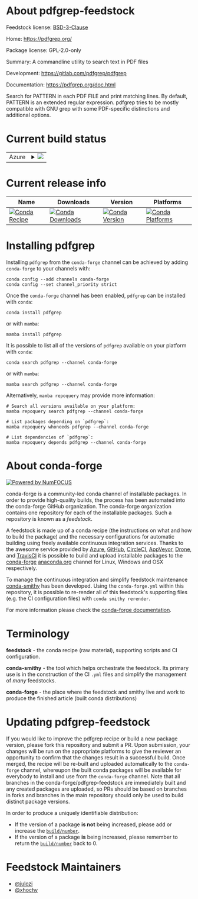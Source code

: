 About pdfgrep-feedstock
=======================

Feedstock license: [BSD-3-Clause](https://github.com/conda-forge/pdfgrep-feedstock/blob/main/LICENSE.txt)

Home: https://pdfgrep.org/

Package license: GPL-2.0-only

Summary: A commandline utility to search text in PDF files

Development: https://gitlab.com/pdfgrep/pdfgrep

Documentation: https://pdfgrep.org/doc.html

Search for PATTERN in each PDF FILE and print matching lines. By default,
PATTERN is an extended regular expression.
pdfgrep tries to be mostly compatible with GNU grep with some PDF-specific
distinctions and additional options.


Current build status
====================


<table>
    
  <tr>
    <td>Azure</td>
    <td>
      <details>
        <summary>
          <a href="https://dev.azure.com/conda-forge/feedstock-builds/_build/latest?definitionId=8631&branchName=main">
            <img src="https://dev.azure.com/conda-forge/feedstock-builds/_apis/build/status/pdfgrep-feedstock?branchName=main">
          </a>
        </summary>
        <table>
          <thead><tr><th>Variant</th><th>Status</th></tr></thead>
          <tbody><tr>
              <td>linux_64</td>
              <td>
                <a href="https://dev.azure.com/conda-forge/feedstock-builds/_build/latest?definitionId=8631&branchName=main">
                  <img src="https://dev.azure.com/conda-forge/feedstock-builds/_apis/build/status/pdfgrep-feedstock?branchName=main&jobName=linux&configuration=linux%20linux_64_" alt="variant">
                </a>
              </td>
            </tr><tr>
              <td>osx_64</td>
              <td>
                <a href="https://dev.azure.com/conda-forge/feedstock-builds/_build/latest?definitionId=8631&branchName=main">
                  <img src="https://dev.azure.com/conda-forge/feedstock-builds/_apis/build/status/pdfgrep-feedstock?branchName=main&jobName=osx&configuration=osx%20osx_64_" alt="variant">
                </a>
              </td>
            </tr>
          </tbody>
        </table>
      </details>
    </td>
  </tr>
</table>

Current release info
====================

| Name | Downloads | Version | Platforms |
| --- | --- | --- | --- |
| [![Conda Recipe](https://img.shields.io/badge/recipe-pdfgrep-green.svg)](https://anaconda.org/conda-forge/pdfgrep) | [![Conda Downloads](https://img.shields.io/conda/dn/conda-forge/pdfgrep.svg)](https://anaconda.org/conda-forge/pdfgrep) | [![Conda Version](https://img.shields.io/conda/vn/conda-forge/pdfgrep.svg)](https://anaconda.org/conda-forge/pdfgrep) | [![Conda Platforms](https://img.shields.io/conda/pn/conda-forge/pdfgrep.svg)](https://anaconda.org/conda-forge/pdfgrep) |

Installing pdfgrep
==================

Installing `pdfgrep` from the `conda-forge` channel can be achieved by adding `conda-forge` to your channels with:

```
conda config --add channels conda-forge
conda config --set channel_priority strict
```

Once the `conda-forge` channel has been enabled, `pdfgrep` can be installed with `conda`:

```
conda install pdfgrep
```

or with `mamba`:

```
mamba install pdfgrep
```

It is possible to list all of the versions of `pdfgrep` available on your platform with `conda`:

```
conda search pdfgrep --channel conda-forge
```

or with `mamba`:

```
mamba search pdfgrep --channel conda-forge
```

Alternatively, `mamba repoquery` may provide more information:

```
# Search all versions available on your platform:
mamba repoquery search pdfgrep --channel conda-forge

# List packages depending on `pdfgrep`:
mamba repoquery whoneeds pdfgrep --channel conda-forge

# List dependencies of `pdfgrep`:
mamba repoquery depends pdfgrep --channel conda-forge
```


About conda-forge
=================

[![Powered by
NumFOCUS](https://img.shields.io/badge/powered%20by-NumFOCUS-orange.svg?style=flat&colorA=E1523D&colorB=007D8A)](https://numfocus.org)

conda-forge is a community-led conda channel of installable packages.
In order to provide high-quality builds, the process has been automated into the
conda-forge GitHub organization. The conda-forge organization contains one repository
for each of the installable packages. Such a repository is known as a *feedstock*.

A feedstock is made up of a conda recipe (the instructions on what and how to build
the package) and the necessary configurations for automatic building using freely
available continuous integration services. Thanks to the awesome service provided by
[Azure](https://azure.microsoft.com/en-us/services/devops/), [GitHub](https://github.com/),
[CircleCI](https://circleci.com/), [AppVeyor](https://www.appveyor.com/),
[Drone](https://cloud.drone.io/welcome), and [TravisCI](https://travis-ci.com/)
it is possible to build and upload installable packages to the
[conda-forge](https://anaconda.org/conda-forge) [anaconda.org](https://anaconda.org/)
channel for Linux, Windows and OSX respectively.

To manage the continuous integration and simplify feedstock maintenance
[conda-smithy](https://github.com/conda-forge/conda-smithy) has been developed.
Using the ``conda-forge.yml`` within this repository, it is possible to re-render all of
this feedstock's supporting files (e.g. the CI configuration files) with ``conda smithy rerender``.

For more information please check the [conda-forge documentation](https://conda-forge.org/docs/).

Terminology
===========

**feedstock** - the conda recipe (raw material), supporting scripts and CI configuration.

**conda-smithy** - the tool which helps orchestrate the feedstock.
                   Its primary use is in the construction of the CI ``.yml`` files
                   and simplify the management of *many* feedstocks.

**conda-forge** - the place where the feedstock and smithy live and work to
                  produce the finished article (built conda distributions)


Updating pdfgrep-feedstock
==========================

If you would like to improve the pdfgrep recipe or build a new
package version, please fork this repository and submit a PR. Upon submission,
your changes will be run on the appropriate platforms to give the reviewer an
opportunity to confirm that the changes result in a successful build. Once
merged, the recipe will be re-built and uploaded automatically to the
`conda-forge` channel, whereupon the built conda packages will be available for
everybody to install and use from the `conda-forge` channel.
Note that all branches in the conda-forge/pdfgrep-feedstock are
immediately built and any created packages are uploaded, so PRs should be based
on branches in forks and branches in the main repository should only be used to
build distinct package versions.

In order to produce a uniquely identifiable distribution:
 * If the version of a package **is not** being increased, please add or increase
   the [``build/number``](https://docs.conda.io/projects/conda-build/en/latest/resources/define-metadata.html#build-number-and-string).
 * If the version of a package **is** being increased, please remember to return
   the [``build/number``](https://docs.conda.io/projects/conda-build/en/latest/resources/define-metadata.html#build-number-and-string)
   back to 0.

Feedstock Maintainers
=====================

* [@julozi](https://github.com/julozi/)
* [@xhochy](https://github.com/xhochy/)

